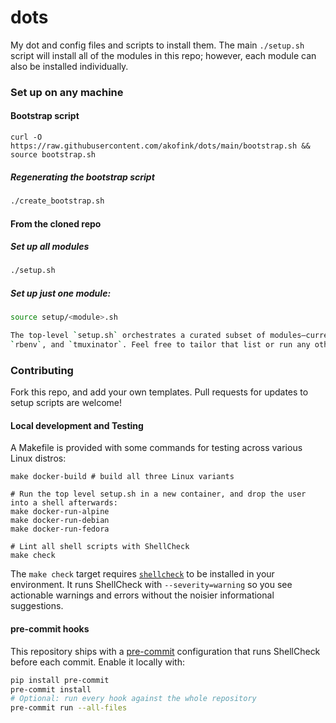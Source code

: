dots
====

My dot and config files and scripts to install them. The main `./setup.sh` script will install all
of the modules in this repo; however, each module can also be installed individually.

### Set up on any machine

#### Bootstrap script

```
curl -O https://raw.githubusercontent.com/akofink/dots/main/bootstrap.sh && source bootstrap.sh
```

##### Regenerating the bootstrap script

```sh
./create_bootstrap.sh
```

#### From the cloned repo

##### Set up all modules

```sh
./setup.sh
```

##### Set up just one module:

```sh
source setup/<module>.sh

The top-level `setup.sh` orchestrates a curated subset of modules—currently `vim`, `tmux`, `zsh`,
`rbenv`, and `tmuxinator`. Feel free to tailor that list or run any other module script directly.
```

### Contributing

Fork this repo, and add your own templates. Pull requests for updates to setup scripts are welcome!

#### Local development and Testing

A Makefile is provided with some commands for testing across various Linux distros:

``` 
make docker-build # build all three Linux variants

# Run the top level setup.sh in a new container, and drop the user into a shell afterwards:
make docker-run-alpine
make docker-run-debian
make docker-run-fedora

# Lint all shell scripts with ShellCheck
make check
```

The `make check` target requires [`shellcheck`](https://www.shellcheck.net/) to be installed in your
environment. It runs ShellCheck with `--severity=warning` so you see actionable warnings and errors
without the noisier informational suggestions.

#### pre-commit hooks

This repository ships with a [pre-commit](https://pre-commit.com/) configuration that runs ShellCheck
before each commit. Enable it locally with:

```sh
pip install pre-commit
pre-commit install
# Optional: run every hook against the whole repository
pre-commit run --all-files
```
